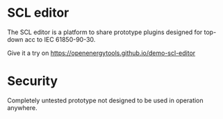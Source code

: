 # SCL editor

The SCL editor is a platform to share prototype plugins designed for top-down acc to IEC 61850-90-30.

Give it a try on https://openenergytools.github.io/demo-scl-editor

# Security

Completely untested prototype not designed to be used in operation anywhere.
